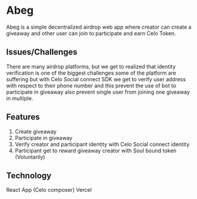 # Abeg

Abeg is a simple decentralized airdrop web app where creator can create a giveaway and other user can join to participate and earn Celo Token.

## Issues/Challenges

There are many airdrop platforms, but we get to realized that identity verification is one of the biggest challenges some of the platform are suffering but with Celo Social connect SDK we get to verify user address with respect to their phone number and this prevent the use of bot to participate in giveaway also prevent single user from joining one giveaway in multiple.

## Features

1. Create giveaway
2. Participate in giveaway
3. Verify creator and participant identity with Celo Social connect identity
4. Participant get to reward giveaway creator with Soul bound token (Voluntarily)

## Technology

React App (Celo composer)
Vercel
